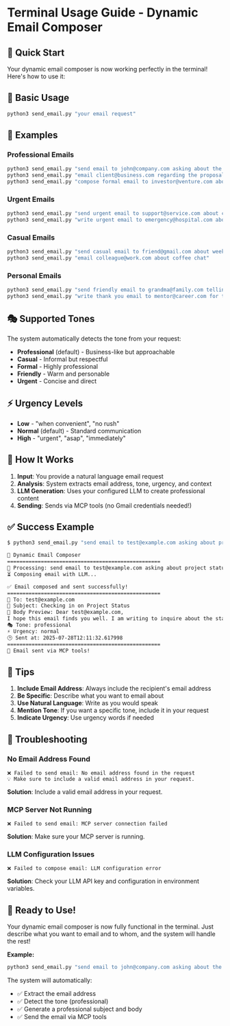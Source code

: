 # Terminal Usage Guide - Dynamic Email Composer

## 🚀 Quick Start

Your dynamic email composer is now working perfectly in the terminal! Here's how to use it:

## 📧 Basic Usage

```bash
python3 send_email.py "your email request"
```

## 📝 Examples

### Professional Emails
```bash
python3 send_email.py "send email to john@company.com asking about the quarterly report"
python3 send_email.py "email client@business.com regarding the proposal review"
python3 send_email.py "compose formal email to investor@venture.com about funding round"
```

### Urgent Emails
```bash
python3 send_email.py "send urgent email to support@service.com about critical system outage"
python3 send_email.py "write urgent email to emergency@hospital.com about patient transfer"
```

### Casual Emails
```bash
python3 send_email.py "send casual email to friend@gmail.com about weekend plans"
python3 send_email.py "email colleague@work.com about coffee chat"
```

### Personal Emails
```bash
python3 send_email.py "send friendly email to grandma@family.com telling her about my new job"
python3 send_email.py "write thank you email to mentor@career.com for their guidance"
```

## 🎭 Supported Tones

The system automatically detects the tone from your request:

- **Professional** (default) - Business-like but approachable
- **Casual** - Informal but respectful
- **Formal** - Highly professional
- **Friendly** - Warm and personable
- **Urgent** - Concise and direct

## ⚡ Urgency Levels

- **Low** - "when convenient", "no rush"
- **Normal** (default) - Standard communication
- **High** - "urgent", "asap", "immediately"

## 🔧 How It Works

1. **Input**: You provide a natural language email request
2. **Analysis**: System extracts email address, tone, urgency, and context
3. **LLM Generation**: Uses your configured LLM to create professional content
4. **Sending**: Sends via MCP tools (no Gmail credentials needed!)

## ✅ Success Example

```bash
$ python3 send_email.py "send email to test@example.com asking about project status"

🚀 Dynamic Email Composer
==================================================
📧 Processing: send email to test@example.com asking about project status
⏳ Composing email with LLM...

✅ Email composed and sent successfully!
==================================================
📧 To: test@example.com
📝 Subject: Checking in on Project Status
📄 Body Preview: Dear test@example.com,
I hope this email finds you well. I am writing to inquire about the status of...
🎭 Tone: professional
⚡ Urgency: normal
🕒 Sent at: 2025-07-28T12:11:32.617998
==================================================
🎉 Email sent via MCP tools!
```

## 🎯 Tips

1. **Include Email Address**: Always include the recipient's email address
2. **Be Specific**: Describe what you want to email about
3. **Use Natural Language**: Write as you would speak
4. **Mention Tone**: If you want a specific tone, include it in your request
5. **Indicate Urgency**: Use urgency words if needed

## 🚨 Troubleshooting

### No Email Address Found
```
❌ Failed to send email: No email address found in the request
💡 Make sure to include a valid email address in your request.
```

**Solution**: Include a valid email address in your request.

### MCP Server Not Running
```
❌ Failed to send email: MCP server connection failed
```

**Solution**: Make sure your MCP server is running.

### LLM Configuration Issues
```
❌ Failed to compose email: LLM configuration error
```

**Solution**: Check your LLM API key and configuration in environment variables.

## 🎉 Ready to Use!

Your dynamic email composer is now fully functional in the terminal. Just describe what you want to email and to whom, and the system will handle the rest!

**Example:**
```bash
python3 send_email.py "send email to john@company.com asking about the quarterly report"
```

The system will automatically:
- ✅ Extract the email address
- ✅ Detect the tone (professional)
- ✅ Generate a professional subject and body
- ✅ Send the email via MCP tools 